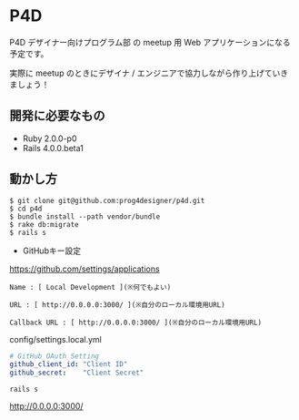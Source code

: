 # P4D

P4D デザイナー向けプログラム部 の meetup 用 Web アプリケーションになる予定です。

実際に meetup のときにデザイナ / エンジニアで協力しながら作り上げていきましょう！


## 開発に必要なもの

- Ruby 2.0.0-p0
- Rails 4.0.0.beta1


## 動かし方

```
$ git clone git@github.com:prog4designer/p4d.git
$ cd p4d
$ bundle install --path vendor/bundle
$ rake db:migrate
$ rails s
```

* GitHubキー設定

https://github.com/settings/applications

```
Name : [ Local Development ](※何でもよい)

URL : [ http://0.0.0.0:3000/ ](※自分のローカル環境用URL)

Callback URL : [ http://0.0.0.0:3000/ ](※自分のローカル環境用URL)
```

config/settings.local.yml

```yaml
# GitHub OAuth Setting
github_client_id: "Client ID"
github_secret:    "Client Secret"
```

```
rails s
```

http://0.0.0.0:3000/

